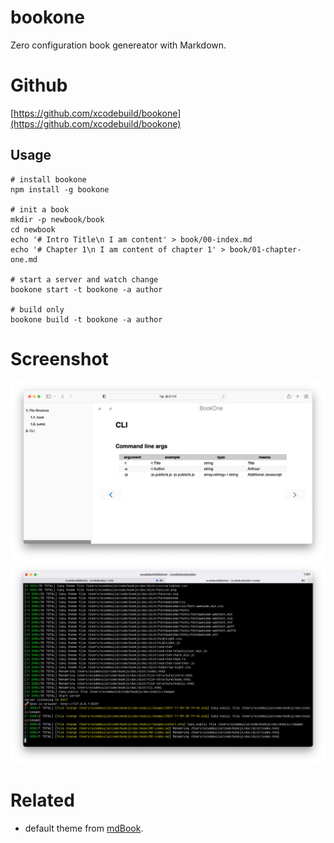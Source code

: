# bookone

Zero configuration book genereator with Markdown.
# Github

[https://github.com/xcodebuild/bookone](https://github.com/xcodebuild/bookone)

## Usage
```
# install bookone
npm install -g bookone

# init a book
mkdir -p newbook/book
cd newbook
echo '# Intro Title\n I am content' > book/00-index.md
echo '# Chapter 1\n I am content of chapter 1' > book/01-chapter-one.md

# start a server and watch change
bookone start -t bookone -a author

# build only
bookone build -t bookone -a author
```

# Screenshot
![](../public/images/safari.png)
![](../public/images/terminal.png)

# Related
- default theme from [mdBook](https://github.com/rust-lang/mdBook).

